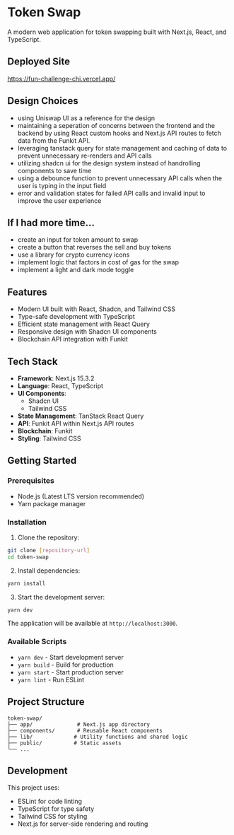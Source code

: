# Token Swap

A modern web application for token swapping built with Next.js, React, and TypeScript.

## Deployed Site

https://fun-challenge-chi.vercel.app/

## Design Choices

- using Uniswap UI as a reference for the design
- maintaining a seperation of concerns between the frontend and the backend by using React custom hooks and Next.js API routes to fetch data from the Funkit API.
- leveraging tanstack query for state management and caching of data to prevent unnecessary re-renders and API calls
- utilizing shadcn ui for the design system instead of handrolling components to save time
- using a debounce function to prevent unnecessary API calls when the user is typing in the input field
- error and validation states for failed API calls and invalid input to improve the user experience

## If I had more time...

 - create an input for token amount to swap
 - create a button that reverses the sell and buy tokens
 - use a library for crypto currency icons
 - implement logic that factors in cost of gas for the swap
  - implement a light and dark mode toggle


## Features

- Modern UI built with React, Shadcn, and Tailwind CSS
- Type-safe development with TypeScript
- Efficient state management with React Query
- Responsive design with Shadcn UI components
- Blockchain API integration with Funkit

## Tech Stack

- **Framework**: Next.js 15.3.2
- **Language**: React, TypeScript
- **UI Components**: 
  - Shadcn UI
  - Tailwind CSS
- **State Management**: TanStack React Query
- **API**: Funkit API within Next.js API routes
- **Blockchain**: Funkit
- **Styling**: Tailwind CSS

## Getting Started

### Prerequisites

- Node.js (Latest LTS version recommended)
- Yarn package manager

### Installation

1. Clone the repository:
```bash
git clone [repository-url]
cd token-swap
```

2. Install dependencies:
```bash
yarn install
```

3. Start the development server:
```bash
yarn dev
```

The application will be available at `http://localhost:3000`.

### Available Scripts

- `yarn dev` - Start development server
- `yarn build` - Build for production
- `yarn start` - Start production server
- `yarn lint` - Run ESLint

## Project Structure

```
token-swap/
├── app/              # Next.js app directory
├── components/       # Reusable React components
├── lib/             # Utility functions and shared logic
├── public/          # Static assets
└── ...
```

## Development

This project uses:
- ESLint for code linting
- TypeScript for type safety
- Tailwind CSS for styling
- Next.js for server-side rendering and routing
